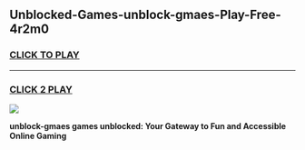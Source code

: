 
## Unblocked-Games-unblock-gmaes-Play-Free-4r2m0
<h3>
<a href="https://premium76.site?title=unblock-gmaes&ref=21A">CLICK TO PLAY</a></h3>
<hr>

<h3>
<a href="https://premium76.site?title=unblock-gmaes&ref=21A">CLICK 2 PLAY</a>
  
</h3>

<a href="https://premium76.site?title=unblock-gmaes&ref=21A"><img src="https://clearcache.store/games.png"></a>


**unblock-gmaes games unblocked: Your Gateway to Fun and Accessible Online Gaming**
